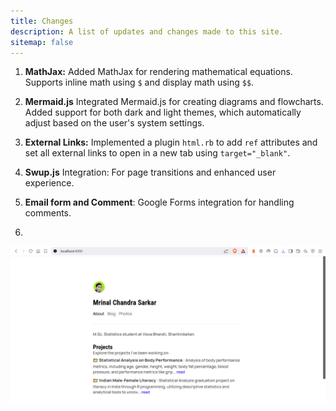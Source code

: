 ```yaml
---
title: Changes
description: A list of updates and changes made to this site.
sitemap: false
---
```


1.  **MathJax:** Added MathJax for rendering mathematical equations. Supports inline math using `$` and display math using `$$`.
2. **Mermaid.js** Integrated Mermaid.js for creating diagrams and flowcharts. Added support for both dark and light themes, which automatically adjust based on the user's system settings.
3. **External Links:** Implemented a plugin `html.rb` to add `ref` attributes and set all external links to open in a new tab using `target="_blank"`.
 
4. **Swup.js** Integration: For page transitions and enhanced user experience.
5. **Email form and Comment**: Google Forms integration for handling comments.
6. 
 

<picture>
  <source srcset="/assets/img/ss/2025-03-14-085519-dark.png" media="(prefers-color-scheme: dark)">
  <source srcset="/assets/img/ss/2025-03-14-085519-light.png" media="(prefers-color-scheme: light)">
  <img src="/assets/img/ss/2025-03-14-085519-light.png" alt="Home page on March 14, 2025">
</picture>


